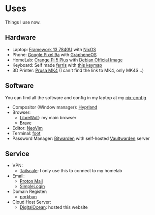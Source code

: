 # Uses

Things I use now.

## Hardware

- Laptop: [Framework 13 7840U](https://frame.work/tw/en/laptop13) with [NixOS](https://nixos.org)
- Phone: [Google Pixel 9a](https://en.wikipedia.org/wiki/Pixel_9a) with [GrapheneOS](https://grapheneos.org)
- HomeLab: [Orange Pi 5 Plus](http://www.orangepi.org/html/hardWare/computerAndMicrocontrollers/details/Orange-Pi-5-plus-32GB.html) with [Debian Official Image](http://www.orangepi.org/html/hardWare/computerAndMicrocontrollers/service-and-support/Orange-Pi-5-plus-32GB.html)
- Keyboard: Self made [ferris](https://github.com/pierrechevalier83/ferris) with [this keymap](https://github.com/uimataso/qmk_userspace/tree/main/keyboards/ferris/sweep/keymaps/uima_sweep)
- 3D Printer: [Prusa MK4](https://www.prusa3d.com/product/original-prusa-mk4s-3d-printer-kit) (I can't find the link to MK4, only MK4S...)

## Software

You can find all the software and config in my laptop at my [nix-config](https://github.com/uimataso/nix-config).

- Compositor (Window manager): [Hyprland](https://hypr.land)
- Browser:
  - [LibreWolf](https://librewolf.net): my main browser
  - [Brave](https://brave.com)
- Editor: [NeoVim](https://neovim.io)
- Terminal: [foot](https://codeberg.org/dnkl/foot)
- Password Manager: [Bitwarden](https://bitwarden.com) with self-hosted [Vaultwarden](https://github.com/dani-garcia/vaultwarden) server

## Service

- VPN:
  - [Tailscale](https://tailscale.com): I only use this to connect to my homelab
- Email:
  - [Proton Mail](https://proton.me)
  - [SimpleLogin](https://simplelogin.io)
- Domain Register:
  - [porkbun](https://porkbun.com)
- Cloud Host Server:
  - [DigitalOcean](https://www.digitalocean.com): hosted this website
